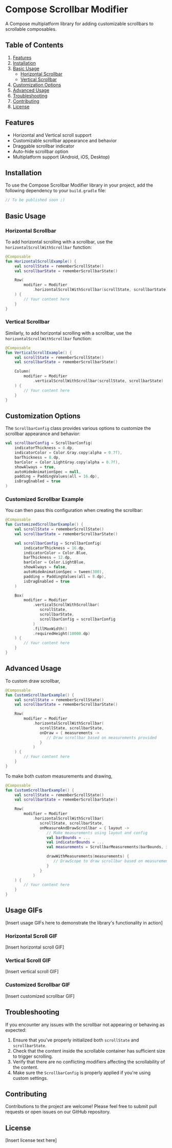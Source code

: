 # Compose Scrollbar Modifier

A Compose multiplatform library for adding customizable scrollbars to scrollable composables.

## Table of Contents

1. [Features](#features)
2. [Installation](#installation)
3. [Basic Usage](#basic-usage)
   - [Horizontal Scrollbar](#horizontal-scrollbar)
   - [Vertical Scrollbar](#vertical-scrollbar)
4. [Customization Options](#customization-options)
5. [Advanced Usage](#advanced-usage)
7. [Troubleshooting](#troubleshooting)
8. [Contributing](#contributing)
9. [License](#license)

## Features

- Horizontal and Vertical scroll support
- Customizable scrollbar appearance and behavior
- Draggable scrollbar indicator
- Auto-hide scrollbar option
- Multiplatform support (Android, iOS, Desktop)

## Installation

To use the Compose Scrollbar Modifier library in your project, add the following dependency to your `build.gradle` file:

```gradle
// To be published soon ;)
```

## Basic Usage

### Horizontal Scrollbar

To add horizontal scrolling with a scrollbar, use the `horizontalScrollWithScrollbar` function:

```kotlin
@Composable
fun HorizontalScrollExample() {
    val scrollState = rememberScrollState()
    val scrollbarState = rememberScrollbarState()

    Row(
        modifier = Modifier
            .horizontalScrollWithScrollbar(scrollState, scrollbarState)
    ) {
        // Your content here
    }
}
```

### Vertical Scrollbar

Similarly, to add horizontal scrolling with a scrollbar, use the `horizontalScrollWithScrollbar` function:

```kotlin
@Composable
fun VerticalScrollExample() {
    val scrollState = rememberScrollState()
    val scrollbarState = rememberScrollbarState()

    Column(
        modifier = Modifier
            .verticalScrollWithScrollbar(scrollState, scrollbarState)
    ) {
        // Your content here
    }
}
```

## Customization Options

The `ScrollbarConfig` class provides various options to customize the scrollbar appearance and behavior:

```kotlin
val scrollbarConfig = ScrollbarConfig(
    indicatorThickness = 8.dp,
    indicatorColor = Color.Gray.copy(alpha = 0.7f),
    barThickness = 8.dp,
    barColor = Color.LightGray.copy(alpha = 0.7f),
    showAlways = true,
    autoHideAnimationSpec = null,
    padding = PaddingValues(all = 16.dp),
    isDragEnabled = true
)
```


### Customized Scrollbar Example
You can then pass this configuration when creating the scrollbar:

```kotlin
@Composable
fun CustomizedScrollbarExample() {
    val scrollState = rememberScrollState()
    val scrollbarState = rememberScrollbarState()

    val scrollbarConfig = ScrollbarConfig(
        indicatorThickness = 16.dp,
        indicatorColor = Color.Blue,
        barThickness = 12.dp,
        barColor = Color.LightBlue,
        showAlways = false,
        autoHideAnimationSpec = tween(300),
        padding = PaddingValues(all = 8.dp),
        isDragEnabled = true
    )

    Box(
        modifier = Modifier
            .verticalScrollWithScrollbar(
               scrollState, 
               scrollbarState, 
               scrollbarConfig = scrollbarConfig
            )
            .fillMaxWidth()
            .requiredHeight(10000.dp)
    ) {
        // Your content here
    }
}
```

## Advanced Usage
To custom draw scrollbar, 

```kotlin
@Composable
fun CustomScrollbarExample() {
    val scrollState = rememberScrollState()
    val scrollbarState = rememberScrollbarState()

    Row(
        modifier = Modifier
            .horizontalScrollWithScrollbar(
               scrollState, scrollbarState,
               onDraw = { measurements ->
                  // Draw scrollbar based on measurements provided
               }
            )
    ) {
        // Your content here
    }
}
```

To make both custom measurements and drawing,

```kotlin
@Composable
fun CustomScrollbarExample() {
    val scrollState = rememberScrollState()
    val scrollbarState = rememberScrollbarState()

    Row(
        modifier = Modifier
            .horizontalScrollWithScrollbar(
               scrollState, scrollbarState,
               onMeasureAndDrawScrollbar = { layout ->
                  // Make measurements using layout and config
                  val barBounds = ...
                  val indicatorBounds = ...
                  val measurements = ScrollbarMeasurements(barBounds, indicatorBounds, layout.scrollbarAlpha)

                  drawWithMeasurements(measurements) {
                     // DrawScope to draw scrollbar based on measurements provided
                  }
               }
            )
    ) {
        // Your content here
    }
}
```

## Usage GIFs

[Insert usage GIFs here to demonstrate the library's functionality in action]

### Horizontal Scroll GIF

[Insert horizontal scroll GIF]

### Vertical Scroll GIF

[Insert vertical scroll GIF]

### Customized Scrollbar GIF

[Insert customized scrollbar GIF]

## Troubleshooting

If you encounter any issues with the scrollbar not appearing or behaving as expected:

1. Ensure that you've properly initialized both `scrollState` and `scrollbarState`.
2. Check that the content inside the scrollable container has sufficient size to trigger scrolling.
3. Verify that there are no conflicting modifiers affecting the scrollability of the content.
4. Make sure the `ScrollbarConfig` is properly applied if you're using custom settings.

## Contributing

Contributions to the project are welcome! Please feel free to submit pull requests or open issues on our GitHub repository.

## License

[Insert license text here]
